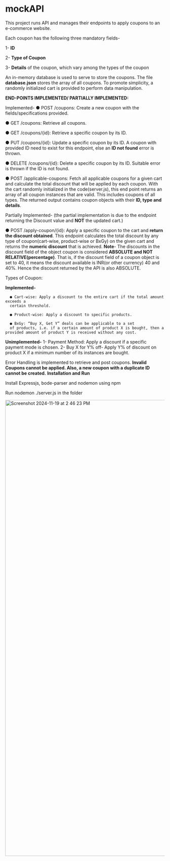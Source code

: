 # mockAPI

This project runs API and manages their endpoints to apply coupons to an e-commerce website.

Each coupon has the following three mandatory fields-

  1- **ID**
  
  2- **Type of Coupon**
  
  3- **Details** of the coupon, which vary among the types of the coupon

An in-memory database is used to serve to store the coupons. The file **database.json** stores the array of all coupons.  To promote simplicity, a randomly initialized cart is provided to perform data manipulation.


**END-POINTS IMPLEMENTED/ PARTIALLY IMPLEMENTED:**



Implemented-
● POST /coupons: Create a new coupon with the fields/specifications provided.

● GET /coupons: Retrieve all coupons.

● GET /coupons/{id}: Retrieve a specific coupon by its ID.

● PUT /coupons/{id}: Update a specific coupon by its ID. A coupon with provided ID need to exist for this endpoint, else an **ID not found** error is thrown.

● DELETE /coupons/{id}: Delete a specific coupon by its ID. Suitable error is thrown if the ID is not found.

● POST /applicable-coupons: Fetch all applicable coupons for a given cart and
calculate the total discount that will be applied by each coupon. With the cart randomly initialized in the code(server.js), this end point returns an array of all coupon instances that are valid. This includes coupons of all types. The returned output contains coupon objects with their **ID, type and details**.


Partially Implemented- (the partial implementation is due to the endpoint returning the Discount value and **NOT** the updated cart.)


● POST /apply-coupon/{id}: Apply a specific coupon to the cart and **return the discount obtained**. This endpoint calculates the total discount by any type of coupon(cart-wise, product-wise or BxGy) on the given cart and returns the **numeric discount** that is achieved.
 **Note**- The discounts in the discount field of the object coupon is considered **ABSOLUTE and NOT RELATIVE(percentage)**. That is, if the discount field of a coupon object is set to 40, it means the discount available is INR(or other currency) 40 and 40%. Hence the discount returned by the API is also ABSOLUTE.

Types of Coupon:

  **Implemented-**
  
      ● Cart-wise: Apply a discount to the entire cart if the total amount exceeds a
      certain threshold.
      
      ● Product-wise: Apply a discount to specific products.
      
      ● BxGy: “Buy X, Get Y” deals can be applicable to a set
      of products, i.e. if a certain amount of product X is bought, then a provided amount of product Y is received without any cost.
      
 **Unimplemented-**
      1- Payment Method: Apply a discount if a specific payment mode is chosen.
      2- Buy X for Y% off- Apply Y% of discount on product X if a minimum number of its instances are bought.

  Error Handling is implemented to retrieve and post coupons. **Invalid Coupons cannot be applied. Also, a new coupon with a duplicate ID cannot be created.**
**Installation and Run**

Install Expressjs, bode-parser and nodemon using npm

Run nodemon ./server.js in the folder

<img width="1440" alt="Screenshot 2024-11-19 at 2 46 23 PM" src="https://github.com/user-attachments/assets/4214a496-09f8-4cfd-ba26-8e7084c3f86c">


